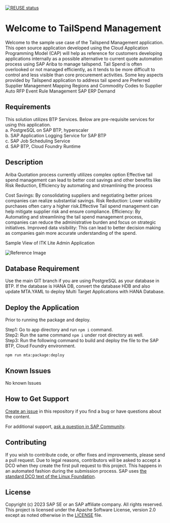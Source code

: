 [![REUSE status](https://api.reuse.software/badge/github.com/SAP-samples/btp-tailspend-mgmt)](https://api.reuse.software/info/github.com/SAP-samples/btp-tailspend-mgmt)

# Welcome to TailSpend Management
Welcome to the sample use case of the Tailspend Management application. This open source application developed using the Cloud Application Programming Model (CAP) will help as reference for customers developing applications internally as a possible alternative to current quote automation process using SAP Ariba to manage tailspend. Tail Spend is often overlooked or not managed efficiently, as it tends to be more difficult to control and less visible than core procurement activities. 
Some key aspects provided by Tailspend application to address tail spend are
Preferred Supplier Management
Mapping Regions and Commodity Codes to Supplier
Auto RFP Event Rule Management
SAP ERP Demand


## Requirements
This solution utilizes BTP Services. Below are pre-requisite services for using this application. \
a. PostgreSQL on SAP BTP, hyperscaler \
b. SAP Application Logging Service for SAP BTP \
c. SAP Job Scheduling Service \
d. SAP BTP, Cloud Foundry Runtime

## Description
Ariba Quotation process currently utilizes complex option
Effective tail spend management can lead to better cost savings and other benefits like Risk Reduction, Efficiency by automating and streamlining the process 

Cost Savings: By consolidating suppliers and negotiating better prices companies can realize substantial savings.
Risk Reduction: Lower visibility purchases often carry a higher risk.Effective Tail spend management can help mitigate supplier risk and ensure compliance. 
Efficiency: By Automating and streamlining the tail spend management process, companies can reduce the administrative burden and focus on strategic initiatives. 
Improved data visibility: This can lead to better decision making as companies gain more accurate understanding of the spend.

Sample View of ITK Lite Admin Application

![Reference Image](/tailspendmanagement/tailspend.jpg)

## Database Requirement
Use the main GIT branch if you are using PostgreSQL as your database in BTP. If the database is HANA DB, convert the database HDB and also update MTA.YAML to deploy Multi Target Applications with HANA Database.

## Deploy the Application
Prior to running the package and deploy.

Step1: Go to app directory and run `npm i` command.\
Step2: Run the same command `npm i` under root directory as well.\
Step3: Run the following command to build and deploy the file to the SAP BTP, Cloud Foundry environment.

```
npm run mta:package:deploy
```

## Known Issues
No known Issues

## How to Get Support
[Create an issue](https://github.com/SAP-samples/tailspendmanagement/issues) in this repository if you find a bug or have questions about the content.
 
For additional support, [ask a question in SAP Community](https://answers.sap.com/questions/ask.html).

## Contributing
If you wish to contribute code, or offer fixes and improvements, please send a pull request. Due to legal reasons, contributors will be asked to accept a DCO when they create the first pull request to this project. This happens in an automated fashion during the submission process. SAP uses [the standard DCO text of the Linux Foundation](https://developercertificate.org/).

## License
Copyright (c) 2023 SAP SE or an SAP affiliate company. All rights reserved. This project is licensed under the Apache Software License, version 2.0 except as noted otherwise in the [LICENSE](LICENSE) file.
